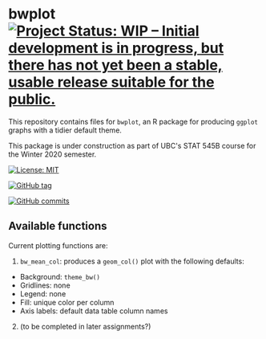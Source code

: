 # bwplot [![Project Status: WIP – Initial development is in progress, but there has not yet been a stable, usable release suitable for the public.](https://www.repostatus.org/badges/latest/wip.svg)](https://www.repostatus.org/#wip)

This repository contains files for `bwplot`, an R package for producing `ggplot` graphs with a tidier default theme. 

This package is under construction as part of UBC's STAT 545B course for the Winter 2020 semester.

[![License: MIT](https://img.shields.io/badge/License-MIT-yellow.svg)](https://opensource.org/licenses/MIT)

[![GitHub tag](https://img.shields.io/github/tag/Naereen/StrapDown.js.svg)](https://GitHub.com/Naereen/StrapDown.js/tags/)

[![GitHub commits](https://img.shields.io/github/commits-since/Naereen/StrapDown.js/v1.0.0.svg)](https://GitHub.com/Naereen/StrapDown.js/commit/)

## Available functions

Current plotting functions are:
1. `bw_mean_col`: produces a `geom_col()` plot with the following defaults:
  - Background: `theme_bw()`
  - Gridlines: none
  - Legend: none
  - Fill: unique color per column
  - Axis labels: default data table column names
2. (to be completed in later assignments?)
